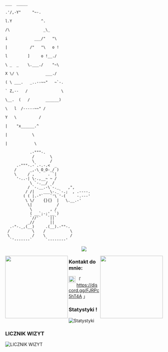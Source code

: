 ```
                                                                             ___  _____    
                                                                           .'/,-Y"     "~-.  
                                                                           l.Y             ^.           
                                                                           /\               _\_  
                                                                          i            ___/"   "\ 
                                                                          |          /"   "\   o !   
                                                                          l         ]     o !__./   
                                                                           \ _  _    \.___./    "~\  
                                                                            X \/ \            ___./  
                                                                           ( \ ___.   _..--~~"   ~`-.  
                                                                            ` Z,--   /               \    
                                                                              \__.  (   /       ______) 
                                                                                \   l  /-----~~" /   
                                                                                 Y   \          / 
                                                                                 |    "x______.^ 
                                                                                 |           \    
                                                                                 |            \

           .-"""-.                                                                                              
            /       \
            \       /
     .-"""-.-`.-.-.<  _
    /      _,-\ O_O-_/ ) 
    \     / ,  `   . `|
     '-..-| \-.,__~ ~ /        
           \ `-.__/  /         
          / `-.__.-\`-._    ,",
         / /|    ___\-._`-.;  , .----.  
        ( ( |.-"`   `'\ '-(     -.---' 
         \ \/    {}{}  |   \.__.-'
          \|           /     
           \        , /
           ( __`;-;'__`)
           `//'`   `||`
          _//       ||
  .-"-._,(__)     .(__).-""-.
 /          \    /           \
 \          /    \           /
  `'-------`      `--------'
```



<p align="center">
  <img src="https://readme-typing-svg.herokuapp.com/?center=true&vCenter=true&color=da3287&width=500&lines=+discord.gg/FJRPc5hT4A" />
</p>


<img align="left" height="200" src="https://media.giphy.com/media/YMkdLKfomkpDGNM9NB/giphy.gif"/>

<img align="right" height="200" src="https://media.giphy.com/media/YMkdLKfomkpDGNM9NB/giphy.gif"/>

### Kontakt do mnie: 

「 <img align="left" alt="Discord" width="22px" src="https://cdn.jsdelivr.net/npm/simple-icons@v3/icons/discord.svg" />https://discord.gg/FJRPc5hT4A 」
<br />


### Statystyki !
![Statystyki](https://github-readme-stats.vercel.app/api?username=MlodyR&count_private=true&show_icons=true?theme=buefy)


 ### LICZNIK WIZYT
  ![LICZNIK WIZYT](https://profile-counter.glitch.me/MlodyR/count.svg)

<br />

